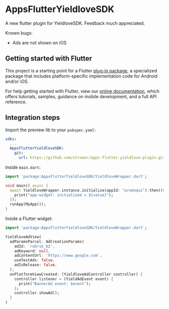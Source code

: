 # AppsFlutterYieldloveSDK

A new flutter plugin for YieldloveSDK. Feedback much appreciated.

Known bugs:
- Ads are not shown on iOS

## Getting started with Flutter

This project is a starting point for a Flutter
[plug-in package](https://flutter.dev/developing-packages/),
a specialized package that includes platform-specific implementation code for
Android and/or iOS.

For help getting started with Flutter, view our
[online documentation](https://flutter.dev/docs), which offers tutorials,
samples, guidance on mobile development, and a full API reference.

## Integration steps

Import the preview lib to your `pubspec.yaml`:
```yaml
sdks:
  ...
  AppsFlutterYieldloveSDK:
    git:
      url: https://github.com/stroeer/apps-flutter-yieldlove-plugin.git
```

Inside `main.dart`:
```dart
import 'package:AppsFlutterYieldloveSDK/YieldloveWrapper.dart';

void main() async {
  await YieldloveWrapper.instance.initialize(appId: "promoqui").then((value) {
    print("app-widget: initialized = ${value}");
  });
  runApp(MyApp());
}
```

Inside a Flutter widget:
```dart
import 'package:AppsFlutterYieldloveSDK/YieldloveWrapper.dart';

YieldloveAdView(
  adParamsParcel: AdCreationParams(
    adId: 'rubrik_b2',
    adKeyword: null,
    adContentUrl: 'https://www.google.com',
    useTestAds: false,
    adIsRelease: false,
  ),
  onPlatformViewCreated: (YieldloveAdController controller) {
    controller.listener = (YieldAdEvent event) {
      print("BannerAd event: $event");
    };
    controller.showAd();
  }
)
```
